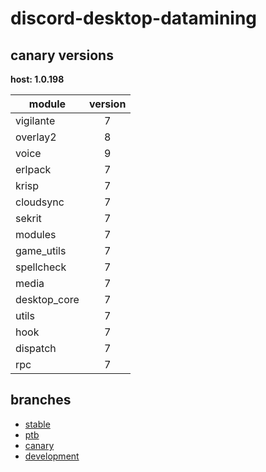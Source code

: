 # discord-desktop-datamining

## canary versions

**host: 1.0.198**

| module | version |
| ------ | :-----: |
| vigilante | 7 |
| overlay2 | 8 |
| voice | 9 |
| erlpack | 7 |
| krisp | 7 |
| cloudsync | 7 |
| sekrit | 7 |
| modules | 7 |
| game_utils | 7 |
| spellcheck | 7 |
| media | 7 |
| desktop_core | 7 |
| utils | 7 |
| hook | 7 |
| dispatch | 7 |
| rpc | 7 |

## branches

- [stable](https://github.com/OpenAsar/discord-desktop-datamining/tree/stable)
- [ptb](https://github.com/OpenAsar/discord-desktop-datamining/tree/ptb)
- [canary](https://github.com/OpenAsar/discord-desktop-datamining/tree/canary)
- [development](https://github.com/OpenAsar/discord-desktop-datamining/tree/development)